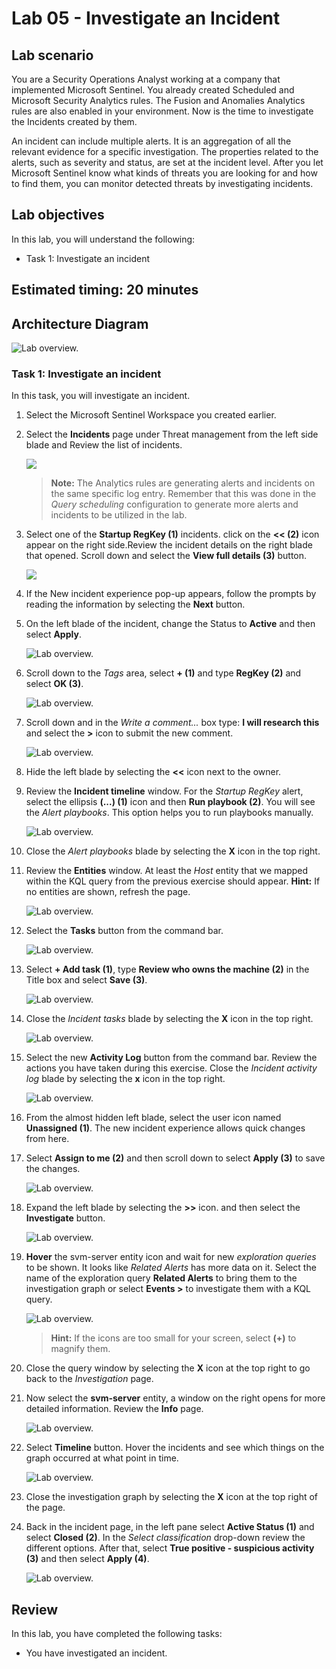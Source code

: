 # Lab 05 - Investigate an Incident

## Lab scenario

You are a Security Operations Analyst working at a company that implemented Microsoft Sentinel. You already created Scheduled and Microsoft Security Analytics rules. The Fusion and Anomalies Analytics rules are also enabled in your environment. Now is the time to investigate the Incidents created by them.

An incident can include multiple alerts. It is an aggregation of all the relevant evidence for a specific investigation. The properties related to the alerts, such as severity and status, are set at the incident level. After you let Microsoft Sentinel know what kinds of threats you are looking for and how to find them, you can monitor detected threats by investigating incidents.

## Lab objectives
 In this lab, you will understand the following:
 - Task 1: Investigate an incident

## Estimated timing: 20 minutes

## Architecture Diagram

  ![Lab overview.](../media/SC-200ex8.1.png)

### Task 1: Investigate an incident

In this task, you will investigate an incident.

1. Select the Microsoft Sentinel Workspace you created earlier.

1. Select the **Incidents** page under Threat management from the left side blade and Review the list of incidents.

   ![](../media/7-1.png)

    >**Note:** The Analytics rules are generating alerts and incidents on the same specific log entry. Remember that this was done in the *Query scheduling* configuration to generate more alerts and incidents to be utilized in the lab.
  
1. Select one of the **Startup RegKey (1)** incidents. click on the **<< (2)** icon appear on the right side.Review the incident details on the right blade that opened. Scroll down and select the **View full details (3)** button.

   ![](../media/7-2.png)

1. If the New incident experience pop-up appears, follow the prompts by reading the information by selecting the **Next** button.

1. On the left blade of the incident, change the Status to **Active** and then select **Apply**.

    ![Lab overview.](../media/Lab07-task01-activestatus.png)

1. Scroll down to the *Tags* area, select **+ (1)** and type **RegKey (2)** and select **OK (3)**.

     ![Lab overview.](../media/7-3.png)

1. Scroll down and in the *Write a comment...* box type: **I will research this** and select the **>** icon to submit the new comment.

    ![Lab overview.](../media/comment.png)

1. Hide the left blade by selecting the **<<** icon next to the owner.

1. Review the **Incident timeline** window. For the *Startup RegKey* alert, select the ellipsis **(...) (1)** icon and then **Run playbook (2)**. You will see the *Alert playbooks*. This option helps you to run playbooks manually.

    ![Lab overview.](../media/7-4.png)

1. Close the *Alert playbooks* blade by selecting the **X** icon in the top right.

1. Review the **Entities** window. At least the *Host* entity that we mapped within the KQL query from the previous exercise should appear. **Hint:** If no entities are shown, refresh the page.

   ![Lab overview.](../media/7-5.png)

1. Select the **Tasks** button from the command bar.

   ![Lab overview.](../media/7-6.png)

1. Select **+ Add task (1)**, type **Review who owns the machine (2)** in the Title box and select **Save (3)**.

   ![Lab overview.](../media/7-7.png)

1. Close the *Incident tasks* blade by selecting the **X** icon in the top right.

   ![Lab overview.](../media/7-8.png)

1. Select the new **Activity Log** button from the command bar. Review the actions you have taken during this exercise. Close the *Incident activity log* blade by selecting the **x** icon in the top right.

   ![Lab overview.](../media/7-9.png)

1. From the almost hidden left blade, select the user icon named **Unassigned (1)**. The new incident experience allows quick changes from here.

1. Select **Assign to me (2)** and then scroll down to select **Apply (3)** to save the changes.

    ![Lab overview.](../media/assignedtome.png)

1. Expand the left blade by selecting the **>>** icon. and then select the **Investigate** button.

    ![Lab overview.](../media/7-10.png)

1. **Hover** the svm-server entity icon and wait for new *exploration queries* to be shown. It looks like *Related Alerts* has more data on it. Select the name of the exploration query **Related Alerts** to bring them to the investigation graph or select **Events >** to investigate them with a KQL query.

    ![Lab overview.](../media/Lab07-task01-investigationpicture.png)

   >**Hint:** If the icons are too small for your screen, select **(+)** to magnify them.   

1. Close the query window by selecting the **X** icon at the top right to go back to the *Investigation* page.

1. Now select the **svm-server** entity, a window on the right opens for more detailed information. Review the **Info** page.

   ![Lab overview.](../media/7-11.png)

1. Select **Timeline** button. Hover the incidents and see which things on the graph occurred at what point in time.

   ![Lab overview.](../media/7-12.png)

1. Close the investigation graph by selecting the **X** icon at the top right of the page.

1. Back in the incident page, in the left pane select **Active Status (1)** and select **Closed (2)**. In the *Select classification* drop-down review the different options. After that, select **True positive - suspicious activity (3)** and then select **Apply (4)**.

   ![Lab overview.](../media/7-13.png)

## Review
In this lab, you have completed the following tasks:
- You have investigated an incident.
